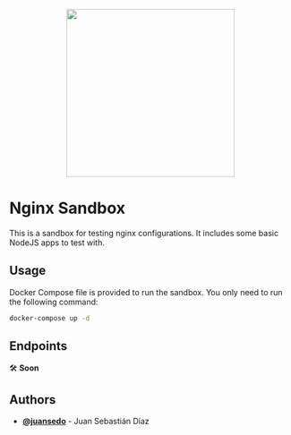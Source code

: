 <p align="center"><img width="300px" src="https://www.nginx.com/wp-content/uploads/2018/08/NGINX-logo-rgb-large.png"/></p>

# Nginx Sandbox

This is a sandbox for testing nginx configurations. It includes some basic NodeJS apps to test with.

## Usage

Docker Compose file is provided to run the sandbox. You only need to run the following command:

```bash
docker-compose up -d
```

## Endpoints

🛠️ **Soon**

## Authors

- [**@juansedo**](https://www.github.com/juansedo) - Juan Sebastián Díaz
